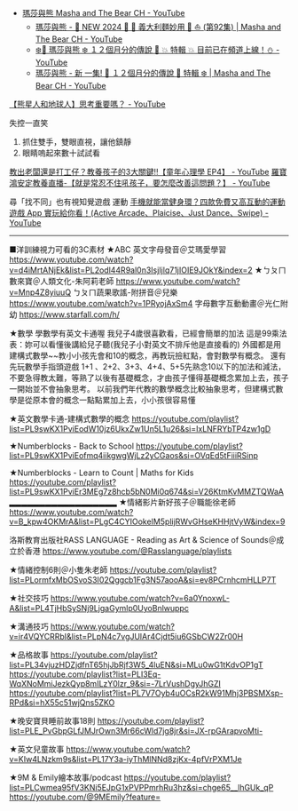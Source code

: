




- [瑪莎與熊 Masha and The Bear CH - YouTube](https://www.youtube.com/@MashaBearTAIWAN/playlists)
	- [瑪莎與熊 - 🤩 NEW 2024 🤩 🍝 義大利麵妙用 🎣 ⛵ (第92集) | Masha and The Bear CH - YouTube](https://www.youtube.com/watch?v=myMNl2YCUdY&list=PL-WDURy0fRf_PZi9l5E3DqA9FSZ3u-aRe)
	- [❄️💙 瑪莎與熊 ❄️ １２個月分的傳說 💙 💥 特輯 💥 目前已在頻道上線！⛄ - YouTube](https://www.youtube.com/watch?v=1tjHN8aEZ_Y&list=PL-WDURy0fRf8NgRKd9jz6CS1v-pDgSgp8&index=2)
	- [瑪莎與熊 - 新 一集! 💙 １２個月分的傳說 💙 特輯 ❄️ | Masha and The Bear CH - YouTube](https://www.youtube.com/watch?v=8ORTHXcHG00&list=PL-WDURy0fRf8NgRKd9jz6CS1v-pDgSgp8&index=6)

[【熊星人和地球人】思考重要嗎？ - YouTube](https://www.youtube.com/watch?v=ZtdBCsblgE4&list=PLR9-cXLksRCvI7BPKMziabb0jCp520VyK)









失控一直笑
1. 抓住雙手，雙眼直視，讓他鎮靜
2. 眼睛嗚起來數十試試看


[教出老闆還是打工仔？教養孩子的3大關鍵‼️【童年心理學 EP4】 - YouTube](https://www.youtube.com/watch?v=1JMerdiZeT8)
[羅寶鴻安定教養直播-【就是常忍不住吼孩子，要怎麼改善這問題？】 - YouTube](https://www.youtube.com/watch?v=yBq5RkZSFXQ&t=3630s)




尋「找不同」也有視知覺遊戲
運動
[手機就能當健身環？四款免費又高互動的運動遊戲 App 實玩給你看！(Active Arcade、Plaicise、Just Dance、Swipe) - YouTube](https://youtu.be/J62bupGvBf0?si=M0e5iLOuDYeJkZhw)



---

■洋訓練視力可看的3C素材
★ABC
英文字母發音＠艾瑪愛學習
https://www.youtube.com/watch?v=d4iMrtANjEk&list=PL2odl44R9al0n3IsjIjlq71jIOIE9JOkY&index=2
★ㄅㄆㄇ
數來寶＠人類文化-朱阿莉老師
https://www.youtube.com/watch?v=Mnp4Z8yiuuQ
ㄅㄆㄇ蔬果歌謠-附拼音＠兒樂
https://www.youtube.com/watch?v=1PRyojAxSm4
字母數字互動動畫＠光仁附幼
https://www.starfall.com/h/

★數學
學數學有英文卡通喔
我兒子4歲很喜歡看，已經會簡單的加法
這是99乘法表：妳可以看懂後講給兒子聽(我兒子小對英文不排斥他是直接看的)
外國都是用建構式數學~~教小小孩先會和10的概念，再教玩撿紅點，會對數學有概念。
還有先玩數學手指頭遊戲 1+1 、2+2、3+3、4+4、5+5先熟念10以下的加法和減法，不要急得教太難，等熟了以後有基礎概念，才由孩子懂得基礎概念累加上去，孩子一開始並不會抽象思考。
以前我們年代教的數學概念比較抽象思考，但建構式數學是從原本會的概念一點點累加上去，小小孩很容易懂

★英文數學卡通-建構式數學的概念
https://youtube.com/playlist?list=PL9swKX1PviEodW10jz6UkxZw1Un5L1u26&si=IxLNFRYbTP4zw1gD

★Numberblocks - Back to School
https://youtube.com/playlist?list=PL9swKX1PviEofmq4iikgwgWjLz2yCGaos&si=OVqEd5tFiiiRSinp

★Numberblocks - Learn to Count | Maths for Kids
https://youtube.com/playlist?list=PL9swKX1PviEr3MEg7z8hcb5bN0Mi0q674&si=V26KtmKvMMZTQWaA
▂▂▂▂▂▂▂▂▂▂▂▂▂▂▂▂▂▂
★情緒影片新好孩子＠職能徐老師
https://www.youtube.com/watch?v=B_kpw4OKMrA&list=PLgC4CYIOokeIM5plijRWvGHseKHHjtVyW&index=9

洛斯教育出版社RASS LANGUAGE - Reading as Art & Science of Sounds＠成立於香港
https://www.youtube.com/@Rasslanguage/playlists

★情緒控制6則＠小隻朱老師
https://youtube.com/playlist?list=PLormfxMbOSvoS3I02Qggcb1Fg3N57aooA&si=ev8PCrnhcmHLLP7T

★社交技巧
https://www.youtube.com/watch?v=6a0YnoxwL-A&list=PL4TjHbSySNj9LjgaGymlp0UyoBnlwuppc

★溝通技巧
https://www.youtube.com/watch?v=ir4VQYCRRbI&list=PLpN4c7vgJUlAr4Cjdt5iu6GSbCW2Zr00H


★品格故事
https://youtube.com/playlist?list=PL34vjuzHDZjdfnT65hjJbRjf3W5_4luEN&si=MLu0wG1tKdvOP1gT
https://youtube.com/playlist?list=PLI3Eq-WqXNoMmiJezkQyp8mILzY0lzr_9&si=-7LrVushDgyJhGZI
https://youtube.com/playlist?list=PL7V7Oyb4uOCsR2kW91Mhj3PBSMXsp-RPd&si=hX55c51wjQns5ZKO

★晚安寶貝睡前故事18則
https://youtube.com/playlist?list=PLE_PvGbpGLfJMJrOwn3Mr66cWld7jg8jr&si=JX-rpGArapvoMti-

★英文兒童故事
https://www.youtube.com/watch?v=KIw4LNzkm9s&list=PL17Y3a-iyThMlNNd8zjKx-4pfVrPXM1Je

★9M & Emily繪本故事/podcast
https://youtube.com/playlist?list=PLCwmea95fV3KNi5EJpG1xPVPPmrhRu3hz&si=chge65__lhGUk_qP
https://youtube.com/@9MEmily?feature=